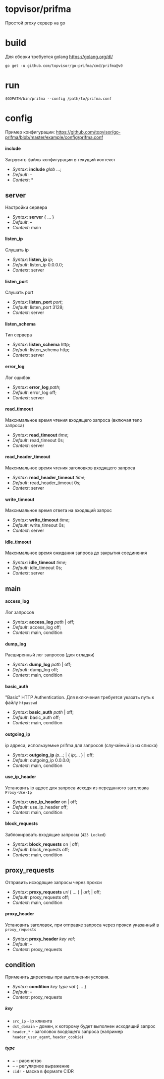 # topvisor/prifma
Простой proxy сервер на go

# build
Для сборки требуется golang https://golang.org/dl/

```shell script
go get -u github.com/topvisor/go-prifma/cmd/prifma@v0
```

# run

```shell script
$GOPATH/bin/prifma --config /path/to/prifma.conf
```

# config
Пример конфигурации: https://github.com/topvisor/go-prifma/blob/master/example/config/prifma.conf

#### include
Загрузить файлы конфигурации в текущий контекст

* *Syntax*: **include** *glob* ...;
* *Default*: &ndash;     
* *Context*: *         

## server
Настройки сервера

* *Syntax*: **server** { ... } 
* *Default*: &ndash;     
* *Context*: main

#### listen_ip
Слушать ip

* *Syntax*: **listen_ip** *ip*;
* *Default*: listen_ip 0.0.0.0;     
* *Context*: server

#### listen_port
Слушать port

* *Syntax*: **listen_port** *port*;
* *Default*: listen_port 3128;     
* *Context*: server

#### listen_schema
Тип сервера

* *Syntax*: **listen_schema** http;
* *Default*: listen_schema http;     
* *Context*: server

#### error_log
Лог ошибок

* *Syntax*: **error_log** *path*;
* *Default*: error_log off;
* *Context*: server

#### read_timeout
Максимальное время чтения входящего запроса (включая тело запроса)

* *Syntax*: **read_timeout** *time*;
* *Default*: read_timeout 0s;  
* *Context*: server

#### read_header_timeout
Максимальное время чтения заголовков входящего запроса

* *Syntax*: **read_header_timeout** *time*;
* *Default*: read_header_timeout 0s;  
* *Context*: server

#### write_timeout
Максимальное время ответа на входящий запрос

* *Syntax*: **write_timeout** *time*;
* *Default*: write_timeout 0s;  
* *Context*: server

#### idle_timeout
Максимальное время ожидания запроса до закрытия соединения

* *Syntax*: **idle_timeout** *time*;
* *Default*: idle_timeout 0s;  
* *Context*: server

## main

#### access_log
Лог запросов

* *Syntax*: **access_log** *path* | off;
* *Default*: access_log off; 
* *Context*: main, condition

#### dump_log
Расширенный лог запросов (для отладки)

* *Syntax*: **dump_log** *path* | off;
* *Default*: dump_log off;  
* *Context*: main, condition

#### basic_auth
"Basic" HTTP Authentication. Для включения требуется указать путь к файлу `htpasswd`

* *Syntax*: **basic_auth** *path* | off;
* *Default*: basic_auth off;  
* *Context*: main, condition

#### outgoing_ip
ip адреса, используемые prifma для запросов (случайный ip из списка)

* *Syntax*: **outgoing_ip** *ip*...; | { *ip*;... } | off;
* *Default*: outgoing_ip 0.0.0.0;  
* *Context*: main, condition

#### use_ip_header
Установить ip адрес для запроса исходя из переданного заголовка `Proxy-Use-Ip`

* *Syntax*: **use_ip_header** on | off;
* *Default*: use_ip_header off;  
* *Context*: main, condition

#### block_requests
Заблокировать входящие запросы (`423 Locked`)

* *Syntax*: **block_requests** on | off;
* *Default*: block_requests off;  
* *Context*: main, condition

## proxy_requests
Отправить исходящие запросы через прокси

* *Syntax*: **proxy_requests** *url* { ... } | *url*; | off;
* *Default*: proxy_requests off;  
* *Context*: main, condition

#### proxy_header
Установить заголовок, при отправке запроса через прокси указанный в `proxy_requests`

* *Syntax*: **proxy_header** *key* *val*;
* *Default*: &ndash; 
* *Context*: proxy_requests

## condition
Применить директивы при выполнении условия.

* *Syntax*: **condition** *key* *type* *val* { ... }
* *Default*: &ndash; 
* *Context*: proxy_requests

##### key
* `src_ip` - ip клиента
* `dst_domain` - домен, к которому будет выполнен исходящий запрос
* `header_*` - заголовок входящего запроса (например `header_user_agent`, `header_cookie`)

##### type 
* `=` - равенство
* `~` - регулярное выражение
* `cidr` - маска в формате CIDR
